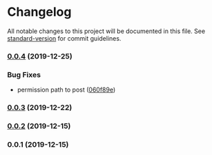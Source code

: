 # Changelog

All notable changes to this project will be documented in this file. See [standard-version](https://github.com/conventional-changelog/standard-version) for commit guidelines.

### [0.0.4](https://github.com/36node/catcm-library-core-sdk/compare/v0.0.3...v0.0.4) (2019-12-25)


### Bug Fixes

* permission path to post ([060f89e](https://github.com/36node/catcm-library-core-sdk/commit/060f89e))



### [0.0.3](https://github.com/36node/catcm-library-core-sdk/compare/v0.0.2...v0.0.3) (2019-12-22)



### [0.0.2](https://github.com/36node/catcm-library-core-sdk/compare/v0.0.1...v0.0.2) (2019-12-15)



### 0.0.1 (2019-12-15)
